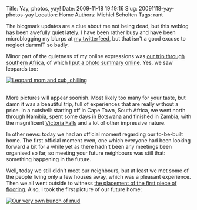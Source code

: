 Title: Yay, photos, yay!
Date: 2009-11-18 19:19:16
Slug: 20091118-yay-photos-yay
Location: Home
Authors: Michiel Scholten
Tags: rant

<p>The blogmark updates are a clue about me not being dead, but this weblog has been awefully quiet lately. I have been rather busy and have been microblogging my blurps at <a href="http://twitter.com/michielscholten">my twitterfeed</a>, but that isn't a good excuse to neglect dammIT so badly.</p>

<p>Minor part of the quietness of my online expressions was <a href="http://aquariusoft.org/photos/vacations/southernafrica/">our trip through southern Africa</a>, of which <a href="http://aquariusoft.org/photos/vacations/southernafrica/summary/">I put a photo summary online</a>. Yes, we saw leopards too:</p>

<div class="content-image"><div><a href="http://aquariusoft.org/photos/vacations/southernafrica/summary/IMG_9091.jpg/view"><img src="http://aquariusoft.org/photos/cache/vacations/southernafrica/summary/IMG_9091_w490_h302.jpg" alt="Leopard mom and cub, chilling" title="Leopard mom and cub, chilling" /></a></div></div>
<br style="clear: both;" />

<p>More pictures will appear soonish. Most likely too many for your taste, but damn it was a beautiful trip, full of experiences that are really without a price. In a nutshell: starting off in Cape Town, South Africa, we went north through Namibia, spent some days in Botswana and finished in Zambia, with the magnificent <a href="http://aquariusoft.org/photos/vacations/southernafrica/summary/IMG_9217.jpg/view">Victoria Falls</a> and a lot of other impressive nature.</p>

<p>In other news: today we had an official moment regarding our to-be-built home. The first official moment even, one which everyone had been looking forward a bit for a while yet as there hadn't been any meetings been organised so far, so meeting your future neighbours was still that: something happening in the future.</p>

<p>Well, today we still didn't meet our neighbours, but at least we met some of the people living only a few houses away, which was a pleasant experience. Then we all went outside to witness <a href="http://aquariusoft.org/photos/home/project_w72/legging_grondplaat/">the placement of the first piece of flooring</a>. Also, I took the first picture of our future home:</p>

<div class="content-image"><div><a href="http://aquariusoft.org/photos/home/project_w72/legging_grondplaat/IMG_9394.jpg/view"><img src="http://aquariusoft.org/photos/cache/home/project_w72/legging_grondplaat/IMG_9394_w490_h327.jpg" alt="Our very own bunch of mud" title="Our very own bunch of mud" /></a></div></div>
<br style="clear: both;" />
